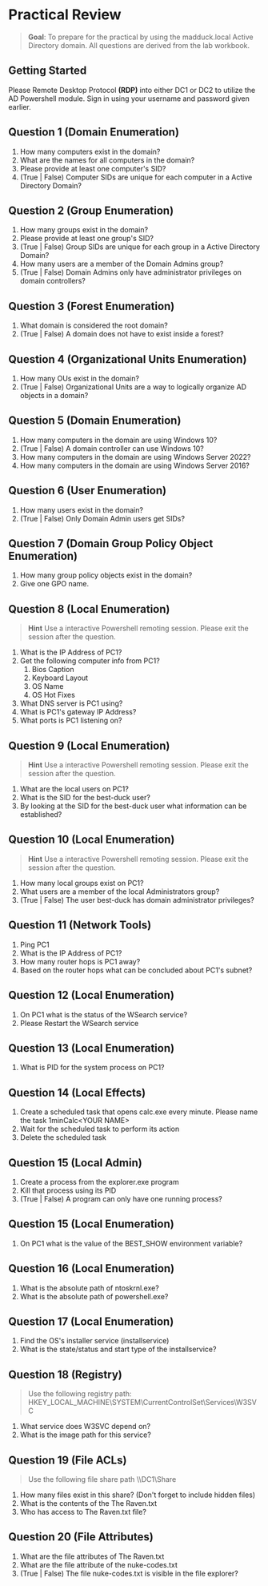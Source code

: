 # Practical Review

> **Goal**: To prepare for the practical by using the madduck.local Active Directory domain. All questions are derived from the lab workbook.
>

## Getting Started

Please Remote Desktop Protocol **(RDP)** into either DC1 or DC2 to utilize the AD Powershell module. Sign in using your username and password given earlier.

## Question 1 (Domain Enumeration)

1. How many computers exist in the domain?
2. What are the names for all computers in the domain?
3. Please provide at least one computer's SID?
4. (True | False) Computer SIDs are unique for each computer in a Active Directory Domain?

## Question 2 (Group Enumeration)

1. How many groups exist in the domain?
2. Please provide at least one group's SID?
3. (True | False) Group SIDs are unique for each group in a Active Directory Domain?
4. How many users are a member of the Domain Admins group?
5. (True | False) Domain Admins only have administrator privileges on domain controllers?

## Question 3 (Forest Enumeration)

1. What domain is considered the root domain?
2. (True | False) A domain does not have to exist inside a forest?

## Question 4 (Organizational Units Enumeration)

1. How many OUs exist in the domain?
2. (True | False) Organizational Units are a way to logically organize AD objects in a domain?

## Question 5 (Domain Enumeration)

1. How many computers in the domain are using Windows 10?
2. (True | False) A domain controller can use Windows 10?
3. How many computers in the domain are using Windows Server 2022?
4. How many computers in the domain are using Windows Server 2016?

## Question 6 (User Enumeration)

1. How many users exist in the domain?
2. (True | False) Only Domain Admin users get SIDs?

## Question 7 (Domain Group Policy Object Enumeration)

1. How many group policy objects exist in the domain?
2. Give one GPO name.

## Question 8 (Local Enumeration)
>
> **Hint** Use a interactive Powershell remoting session. Please exit the session after the question.

1. What is the IP Address of PC1?
2. Get the following computer info from PC1?
    1. Bios Caption
    2. Keyboard Layout
    3. OS Name
    4. OS Hot Fixes
3. What DNS server is PC1 using?
4. What is PC1's gateway IP Address?
5. What ports is PC1 listening on?

## Question 9 (Local Enumeration)
>
> **Hint** Use a interactive Powershell remoting session. Please exit the session after the question.

1. What are the local users on PC1?
2. What is the SID for the best-duck user?
3. By looking at the SID for the best-duck user what information can be established?

## Question 10 (Local Enumeration)
>
> **Hint** Use a interactive Powershell remoting session. Please exit the session after the question.

1. How many local groups exist on PC1?
2. What users are a member of the local Administrators group?
3. (True | False) The user best-duck has domain administrator privileges?

## Question 11 (Network Tools)

1. Ping PC1
2. What is the IP Address of PC1?
3. How many router hops is PC1 away?
4. Based on the router hops what can be concluded about PC1's subnet?

## Question 12 (Local Enumeration)

1. On PC1 what is the status of the WSearch service?
2. Please Restart the WSearch service

## Question 13 (Local Enumeration)

1. What is PID for the system process on PC1?

## Question 14 (Local Effects)

1. Create a scheduled task that opens calc.exe every minute. Please name the task 1minCalc\<YOUR NAME>
2. Wait for the scheduled task to perform its action
3. Delete the scheduled task

## Question 15 (Local Admin)

1. Create a process from the explorer.exe program
2. Kill that process using its PID
3. (True | False) A program can only have one running process?

## Question 15 (Local Enumeration)

1. On PC1 what is the value of the BEST_SHOW environment variable?

## Question 16 (Local Enumeration)

1. What is the absolute path of ntoskrnl.exe?
2. What is the absolute path of powershell.exe?

## Question 17 (Local Enumeration)

1. Find the OS's installer service (installservice)
2. What is the state/status and start type of the installservice?

## Question 18 (Registry)

> Use the following  registry path: HKEY_LOCAL_MACHINE\SYSTEM\CurrentControlSet\Services\W3SVC

1. What service does W3SVC depend on?
2. What is the image path for this service?

## Question 19 (File ACLs)
>
> Use the following file share path \\\DC1\Share
>

1. How many files exist in this share? (Don't forget to include hidden files)
2. What is the contents of the The Raven.txt
3. Who has access to The Raven.txt file?

## Question 20 (File Attributes)

1. What are the file attributes of The Raven.txt
2. What are the file attribute of the nuke-codes.txt
3. (True | False) The file nuke-codes.txt is visible in the file explorer?